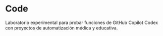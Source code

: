 # Code
Laboratorio experimental para probar funciones de GitHub Copilot Codex con proyectos de automatización médica y educativa.
